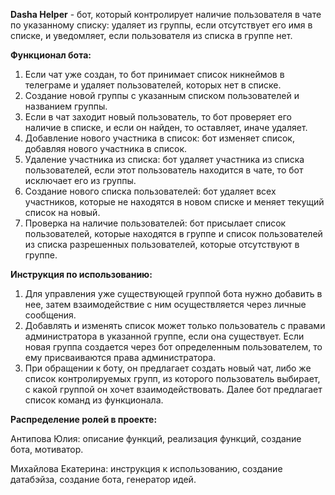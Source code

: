 **Dasha Helper** - бот, который контролирует наличие пользователя в чате по указанному списку: удаляет из группы, если отсутствует его имя в списке, и уведомляет, если пользователя из списка в группе нет.

**Функционал бота:**
1.  Если чат уже создан, то бот принимает список никнеймов в телеграме и удаляет пользователей, которых нет в списке.
2.  Создание новой группы с указанным списком пользователей и названием группы.
3.  Если в чат заходит новый пользователь, то бот проверяет его наличие в списке, и если он найден, то оставляет, иначе удаляет.
4.	Добавление нового участника в список: бот изменяет список, добавляя нового участника в список.
5. 	Удаление участника из списка: бот удаляет участника из списка пользователей, если этот пользователь находится в чате, то бот исключает его из группы.
6.	Создание нового списка пользователей: бот удаляет всех участников, которые не находятся в новом списке и меняет текущий список на новый.
7.	Проверка на наличие пользователей: бот присылает список пользователей, которые находятся в группе и список пользователей из списка разрешенных пользователей, которые отсутствуют в группе.

**Инструкция по использованию:**

1.  Для управления уже существующей группой бота нужно добавить в нее, затем взаимодействие с ним осуществляется через личные сообщения.
2.  Добавлять и изменять список может только пользователь с правами администратора в указанной группе, если она существует. Если новая группа создается через бот определенным пользователем, то ему присваиваются права администратора.
3.  При обращении к боту, он предлагает создать новый чат, либо же список контролируемых групп, из которого пользователь выбирает, с какой группой он хочет взаимодействовать. Далее бот предлагает список команд из функционала.


**Распределение ролей в проекте:**

Антипова Юлия: описание функций, реализация функций, создание бота, мотиватор.

Михайлова Екатерина: инструкция к использованию, создание датабэйза, создание бота, генератор идей.